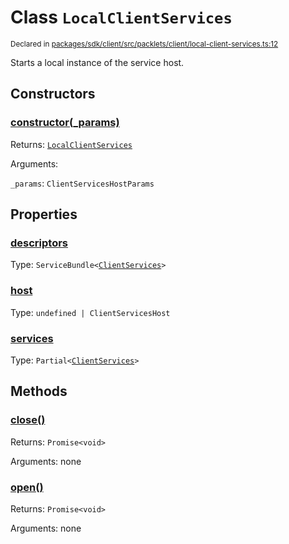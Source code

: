 # Class `LocalClientServices`
<sub>Declared in [packages/sdk/client/src/packlets/client/local-client-services.ts:12](https://github.com/dxos/dxos/blob/main/packages/sdk/client/src/packlets/client/local-client-services.ts#L12)</sub>


Starts a local instance of the service host.


## Constructors
### [constructor(_params)](https://github.com/dxos/dxos/blob/main/packages/sdk/client/src/packlets/client/local-client-services.ts#L15)



Returns: <code>[LocalClientServices](/api/@dxos/client/classes/LocalClientServices)</code>

Arguments: 

`_params`: <code>ClientServicesHostParams</code>


## Properties
### [descriptors](https://github.com/dxos/dxos/blob/main/packages/sdk/client/src/packlets/client/local-client-services.ts#L17)
Type: <code>ServiceBundle&lt;[ClientServices](/api/@dxos/client/types/ClientServices)&gt;</code>

### [host](https://github.com/dxos/dxos/blob/main/packages/sdk/client/src/packlets/client/local-client-services.ts#L25)
Type: <code>undefined | ClientServicesHost</code>

### [services](https://github.com/dxos/dxos/blob/main/packages/sdk/client/src/packlets/client/local-client-services.ts#L21)
Type: <code>Partial&lt;[ClientServices](/api/@dxos/client/types/ClientServices)&gt;</code>


## Methods
### [close()](https://github.com/dxos/dxos/blob/main/packages/sdk/client/src/packlets/client/local-client-services.ts#L35)



Returns: <code>Promise&lt;void&gt;</code>

Arguments: none

### [open()](https://github.com/dxos/dxos/blob/main/packages/sdk/client/src/packlets/client/local-client-services.ts#L29)



Returns: <code>Promise&lt;void&gt;</code>

Arguments: none
